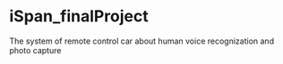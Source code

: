 # iSpan_finalProject
The system of remote control car about human voice recognization and photo capture
